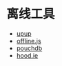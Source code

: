 # 离线工具


* [upup](https://www.talater.com/upup/)
* [offline.js](http://github.hubspot.com/offline/docs/welcome/)
* [pouchdb](http://pouchdb.com/)
* [hood.ie](http://hood.ie/)
